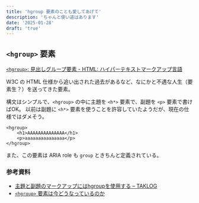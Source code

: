 ```yaml
---
title: 'hgroup 要素のことも愛してあげて'
description: 'ちゃんと使い道はあります'
date: '2025-01-28'
draft: 'true'
---
```


## `<hgroup>` 要素

[`<hgroup>`: 見出しグループ要素 - HTML: ハイパーテキストマークアップ言語](https://developer.mozilla.org/ja/docs/Web/HTML/Element/hgroup)

W3C の HTML 仕様から追い出された過去があるなど、なにかと不遇な人生（要素生？）を送ってきた要素。

構文はシンプルで、`<hgroup>` の中に主題を `<h*>` 要素で、副題を `<p>` 要素で書けばOK。
以前は副題に `<h*>` 要素を使うことを許容していたようだが、現在の仕様ではダメそう。

```
<hgroup>
    <h1>AAAAAAAAAAAAAA</h1>
    <p>aaaaaaaaaaaaaaa</p>
</hgroup>
```

また、この要素は ARIA role も `group` ときちんと定義されている。

### 参考資料

- [主題と副題のマークアップにはhgroupを使用する – TAKLOG](https://www.tak-dcxi.com/article/use-hgroup-for-marking-up-the-main-heading-and-subheading)
- [`<hgroup>` 要素は今どうなっているのか](https://blog.w0s.jp/682)